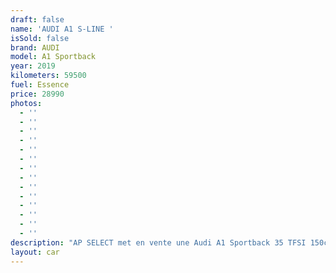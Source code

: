 ```yaml
---
draft: false
name: 'AUDI A1 S-LINE '
isSold: false
brand: AUDI
model: A1 Sportback
year: 2019
kilometers: 59500
fuel: Essence
price: 28990
photos:
  - ''
  - ''
  - ''
  - ''
  - ''
  - ''
  - ''
  - ''
  - ''
  - ''
  - ''
  - ''
  - ''
  - ''
description: "AP SELECT met en vente une Audi A1 Sportback 35 TFSI 150ch S-Tronic7 finition S-Line.\nModèle du 12/2019 avec 59500km.\n\nCouleur blanc IBIS metallic, intérieur Cuir / Tissus bi matière S-Line.\n\nVéhicule origine France \U0001F1EB\U0001F1F7\n\nLe véhicule est en très bon état avec historique complet Audi.\n\nService AUDI effectué pour la vente.\nPneus et freins récents.\n\nÉquipements et options :\n- Boîte S-Tronic 7\n- Pack S-Line extérieur\n- Pack S-Line intérieur\n- Virtual cockpit\n- Intérieur cuir / tissus bi matière noir\n- Audi Drive Select\n- Jantes S-Line 18 pouces\n- Sièges Sport S-Line\n- Volant Sport S-Line\n- CarPlay\n- Audi MMI navigation +\n- Pack Audi sound système\n- Pack intérieur gris alu\n- Phares avant Matrix LED\n- Feux de jour à LED\n- Feux arrière LED Dynamique\n- Controle automatique des feux de route ALS\n- Caméra de recul\n- Parc distance contrôle PDC arrière\n- Vitrage arrière surteinté\n- Connexion Ipod et USB\n- Affichage multifonctions plus\n- Climatisation auto\n- Éclairage et essuie-glaces automatique\n- Rétroviseurs rabattable électriquement et chauffants\n- Rétroviseurs int / ext Electrochrome\n- Bluetooth\n- Éclairage d ambiance\n\nDisponible et visible sur RDV pour acheteur sérieux.\n\nPossibilité d'une garantie 3, 6 ou 12 mois en supplément.\n\nRéalisation des démarches d'immatriculation.\n\nAP SELECT c'est des solutions de courtage et conciergerie sur mesure pour profiter librement de sa passion et de son patrimoine.\n\nPrenez le volant, AP SELECT s'occupe du reste."
layout: car
---
```


